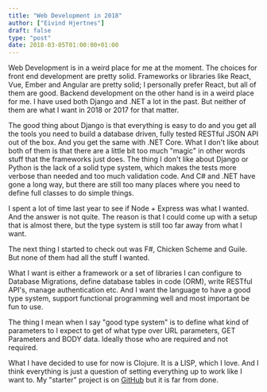 ```yaml
---
title: "Web Development in 2018"
author: ["Eivind Hjertnes"]
draft: false
type: "post"
date: 2018-03-05T01:00:00+01:00
---
```


Web Development is in a weird place for me at the moment. The choices
for front end development are pretty solid. Frameworks or libraries like
React, Vue, Ember and Angular are pretty solid; I personally prefer
React, but all of them are good. Backend development on the other hand
is in a weird place for me. I have used both Django and .NET a lot in
the past. But neither of them are what I want in 2018 or 2017 for that
matter.

The good thing about Django is that everything is easy to do and you get
all the tools you need to build a database driven, fully tested RESTful
JSON API out of the box. And you get the same with .NET Core. What I
don't like about both of them is that there are a little bit too much
"magic" in other words stuff that the frameworks just does. The thing I
don't like about Django or Python is the lack of a solid type system,
which makes the tests more verbose than needed and too much validation
code. And C# and .NET have gone a long way, but there are still too many
places where you need to define full classes to do simple things.

I spent a lot of time last year to see if Node + Express was what I
wanted. And the answer is not quite. The reason is that I could come up
with a setup that is almost there, but the type system is still too far
away from what I want.

The next thing I started to check out was F#, Chicken Scheme and Guile.
But none of them had all the stuff I wanted.

What I want is either a framework or a set of libraries I can configure
to Database Migrations, define database tables in code (ORM), write
RESTful API's, manage authentication etc. And I want the language to
have a good type system, support functional programming well and most
important be fun to use.

The thing I mean when I say "good type system" is to define what kind of
parameters to I expect to get of what type over URL parameters, GET
Parameters and BODY data. Ideally those who are required and not
required.

What I have decided to use for now is Clojure. It is a LISP, which I
love. And I think everything is just a question of setting everything up
to work like I want to. My "starter" project is on
[GitHub](https://github.com/hjertnes/clojure-starter) but it is far
from done.
